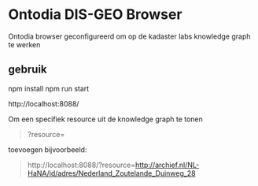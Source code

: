 # Ontodia DIS-GEO Browser

Ontodia browser geconfigureerd om op de kadaster labs knowledge graph te werken




## gebruik

npm install
npm run start

http://localhost:8088/

Om een specifiek resource uit de knowledge graph te tonen
>?resource= 

toevoegen bijvoorbeeld:

>http://localhost:8088/?resource=http://archief.nl/NL-HaNA/id/adres/Nederland_Zoutelande_Duinweg_28
